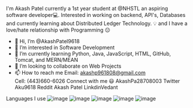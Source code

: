 I'm Akash Patel currently a 1st year student at @NHSTL an aspiring software developer💻. Interested in working on backend, API's, Databases and currently learning about Distributed Ledger Technology. 💡 and I have a love/hate relationship with Programming 😐

- 👋 Hi, I’m @AkashPatel9618
- 👀 I’m interested in Software Development
- 🌱 I’m currently learning Python, Java, JavaScript, HTML, GitHub, Tomcat, and MERN/MEAN
- 💞️ I’m looking to collaborate on Web Projects
- 📫 How to reach me Email: akashp961808@gmail.com  
                     Cell: (443)660-6026
Connect with me 😃
AkashPa28708003 Twitter Aku9618 Reddit Akash Patel LinkdinVedant

Languages I use
![image](https://user-images.githubusercontent.com/84330884/118693008-aa206200-b7d8-11eb-9a9f-86126ece54fa.png)
![image](https://user-images.githubusercontent.com/84330884/118693034-b2789d00-b7d8-11eb-8210-aa28189a91b3.png)
![image](https://user-images.githubusercontent.com/84330884/118693120-c3c1a980-b7d8-11eb-971d-6dbe4e6f4e1d.png)
![image](https://user-images.githubusercontent.com/84330884/118693155-cae8b780-b7d8-11eb-858e-cfeeeaa96de7.png)
![image](https://user-images.githubusercontent.com/84330884/118693175-d1772f00-b7d8-11eb-81ad-cf6697582201.png)

<!---
AkashPatel9618/AkashPatel9618 is a ✨ special ✨ repository because its `README.md` (this file) appears on your GitHub profile.
You can click the Preview link to take a look at your changes.
--->
